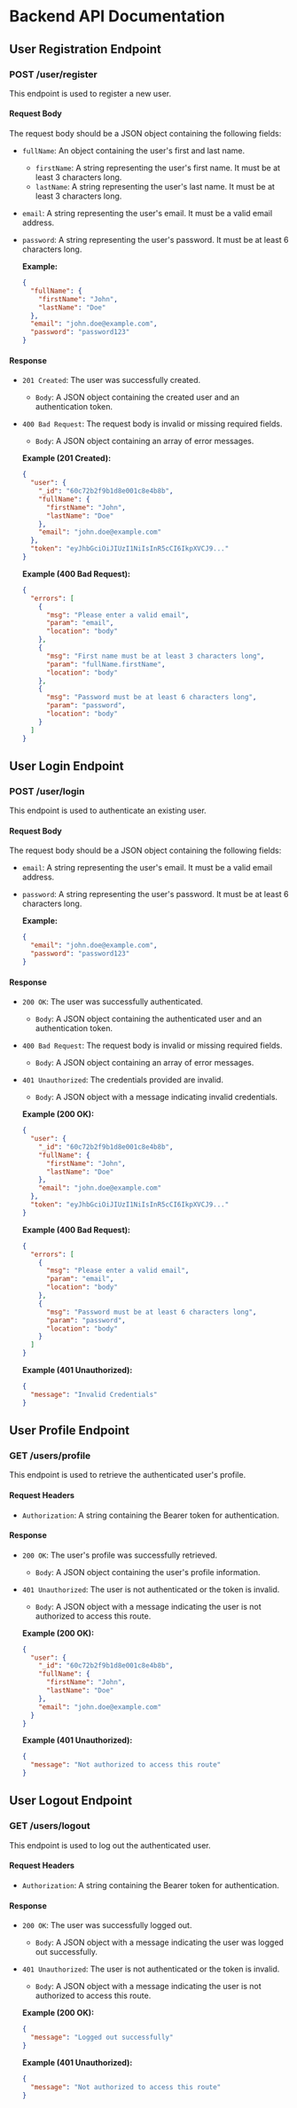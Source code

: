 # Backend API Documentation

## User Registration Endpoint

### POST /user/register

This endpoint is used to register a new user.

#### Request Body

The request body should be a JSON object containing the following fields:

- `fullName`: An object containing the user's first and last name.
  - `firstName`: A string representing the user's first name. It must be at least 3 characters long.
  - `lastName`: A string representing the user's last name. It must be at least 3 characters long.
- `email`: A string representing the user's email. It must be a valid email address.
- `password`: A string representing the user's password. It must be at least 6 characters long.

  **Example:**

  ```json
  {
    "fullName": {
      "firstName": "John",
      "lastName": "Doe"
    },
    "email": "john.doe@example.com",
    "password": "password123"
  }
  ```

#### Response

- `201 Created`: The user was successfully created.

  - `Body`: A JSON object containing the created user and an authentication token.
- `400 Bad Request`: The request body is invalid or missing required fields.

  - `Body`: A JSON object containing an array of error messages.

  **Example (201 Created):**

  ```json
  {
    "user": {
      "_id": "60c72b2f9b1d8e001c8e4b8b",
      "fullName": {
        "firstName": "John",
        "lastName": "Doe"
      },
      "email": "john.doe@example.com"
    },
    "token": "eyJhbGciOiJIUzI1NiIsInR5cCI6IkpXVCJ9..."
  }
  ```

  **Example (400 Bad Request):**

  ```json
  {
    "errors": [
      {
        "msg": "Please enter a valid email",
        "param": "email",
        "location": "body"
      },
      {
        "msg": "First name must be at least 3 characters long",
        "param": "fullName.firstName",
        "location": "body"
      },
      {
        "msg": "Password must be at least 6 characters long",
        "param": "password",
        "location": "body"
      }
    ]
  }
  ```

## User Login Endpoint

### POST /user/login

This endpoint is used to authenticate an existing user.

#### Request Body

The request body should be a JSON object containing the following fields:

- `email`: A string representing the user's email. It must be a valid email address.
- `password`: A string representing the user's password. It must be at least 6 characters long.

  **Example:**

  ```json
  {
    "email": "john.doe@example.com",
    "password": "password123"
  }
  ```

#### Response

- `200 OK`: The user was successfully authenticated.

  - `Body`: A JSON object containing the authenticated user and an authentication token.
- `400 Bad Request`: The request body is invalid or missing required fields.

  - `Body`: A JSON object containing an array of error messages.
- `401 Unauthorized`: The credentials provided are invalid.

  - `Body`: A JSON object with a message indicating invalid credentials.

  **Example (200 OK):**

  ```json
  {
    "user": {
      "_id": "60c72b2f9b1d8e001c8e4b8b",
      "fullName": {
        "firstName": "John",
        "lastName": "Doe"
      },
      "email": "john.doe@example.com"
    },
    "token": "eyJhbGciOiJIUzI1NiIsInR5cCI6IkpXVCJ9..."
  }
  ```

  **Example (400 Bad Request):**

  ```json
  {
    "errors": [
      {
        "msg": "Please enter a valid email",
        "param": "email",
        "location": "body"
      },
      {
        "msg": "Password must be at least 6 characters long",
        "param": "password",
        "location": "body"
      }
    ]
  }
  ```

  **Example (401 Unauthorized):**

  ```json
  {
    "message": "Invalid Credentials"
  }
  ```

## User Profile Endpoint

### GET /users/profile

This endpoint is used to retrieve the authenticated user's profile.

#### Request Headers

- `Authorization`: A string containing the Bearer token for authentication.

#### Response

- `200 OK`: The user's profile was successfully retrieved.

  - `Body`: A JSON object containing the user's profile information.

- `401 Unauthorized`: The user is not authenticated or the token is invalid.

  - `Body`: A JSON object with a message indicating the user is not authorized to access this route.

  **Example (200 OK):**

  ```json
  {
    "user": {
      "_id": "60c72b2f9b1d8e001c8e4b8b",
      "fullName": {
        "firstName": "John",
        "lastName": "Doe"
      },
      "email": "john.doe@example.com"
    }
  }
  ```

  **Example (401 Unauthorized):**

  ```json
  {
    "message": "Not authorized to access this route"
  }
  ```

## User Logout Endpoint

### GET /users/logout

This endpoint is used to log out the authenticated user.

#### Request Headers

- `Authorization`: A string containing the Bearer token for authentication.

#### Response

- `200 OK`: The user was successfully logged out.

  - `Body`: A JSON object with a message indicating the user was logged out successfully.

- `401 Unauthorized`: The user is not authenticated or the token is invalid.

  - `Body`: A JSON object with a message indicating the user is not authorized to access this route.

  **Example (200 OK):**

  ```json
  {
    "message": "Logged out successfully"
  }
  ```

  **Example (401 Unauthorized):**

  ```json
  {
    "message": "Not authorized to access this route"
  }
  ```
